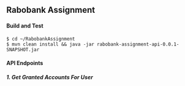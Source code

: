 ## Rabobank Assignment

#### Build and Test

    $ cd ~/RabobankAssignment
    $ mvn clean install && java -jar rabobank-assignment-api-0.0.1-SNAPSHOT.jar

#### API Endpoints

##### 1. Get Granted Accounts For User
